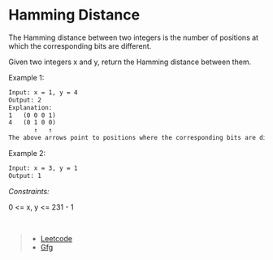 # Hamming Distance

The Hamming distance between two integers is the number of positions at which the corresponding bits are different.

Given two integers x and y, return the Hamming distance between them.

Example 1:

```txt
Input: x = 1, y = 4
Output: 2
Explanation:
1   (0 0 0 1)
4   (0 1 0 0)
       ↑   ↑
The above arrows point to positions where the corresponding bits are different.
```

Example 2:

```txt
Input: x = 3, y = 1
Output: 1
```

*Constraints:*

0 <= x, y <= 231 - 1

<br>

> * [Leetcode](https://leetcode.com/problems/hamming-distance/)
> * [Gfg](https://www.geeksforgeeks.org/hamming-distance-between-two-integers/)